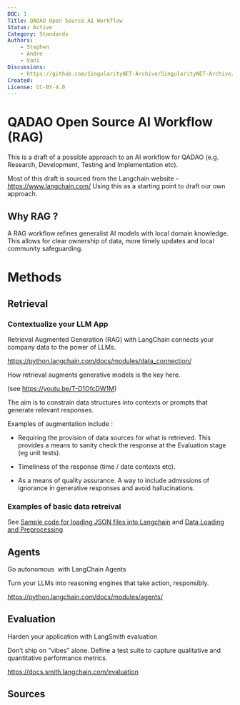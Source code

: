 ```yaml
---
DOC: 1
Title: QADAO Open Source AI Workflow
Status: Active
Category: Standards
Authors:
    - Stephen
    - Andre
    - Vani
Discussions:
    - https://github.com/SingularityNET-Archive/SingularityNET-Archive/pulls
Created: 
License: CC-BY-4.0
---
```


# QADAO Open Source AI Workflow (RAG)

This is a draft of a possible approach to an AI workflow for QADAO (e.g. Research, Development, Testing and Implementation etc).

Most of this draft is sourced from the Langchain website - https://www.langchain.com/
Using this as a starting point to draft our own approach.

## Why RAG ?

A RAG workflow refines generalist AI models with local domain knowledge. This allows for clear ownership of data, more timely updates and local community safeguarding.

# Methods
## Retrieval

### Contextualize your LLM App

Retrieval Augmented Generation (RAG) with LangChain connects your company data to the power of LLMs.

https://python.langchain.com/docs/modules/data_connection/

How retrieval augments generative models is the key here. 

(see https://youtu.be/T-D1OfcDW1M)

The aim is to constrain data structures into contexts or prompts that generate relevant responses.

Examples of augmentation include :

- Requiring the provision of data sources for what is retrieved. This provides a means to sanity check the response at the Evaluation stage (eg unit tests). 

- Timeliness of the response (time / date contexts etc).

- As a means of quality assurance. A way to include admissions of ignorance in generative responses and avoid hallucinations.

### Examples of basic data retreival

See [Sample code for loading JSON files into Langchain](https://github.com/SingularityNET-Archive/LLM-Development/blob/main/Colab/JSON_Loader.ipynb) and [Data Loading and Preprocessing](https://github.com/SingularityNET-Archive/LLM-Development/blob/main/Colab/Data_Loading_and_Preprocessing.ipynb)

## Agents

Go autonomous  with LangChain Agents

Turn your LLMs into reasoning engines that take action, responsibly.

https://python.langchain.com/docs/modules/agents/

## Evaluation

Harden your application with LangSmith evaluation

Don’t ship on “vibes” alone. Define a test suite to capture 
qualitative and quantitative performance metrics.

https://docs.smith.langchain.com/evaluation


## Sources


